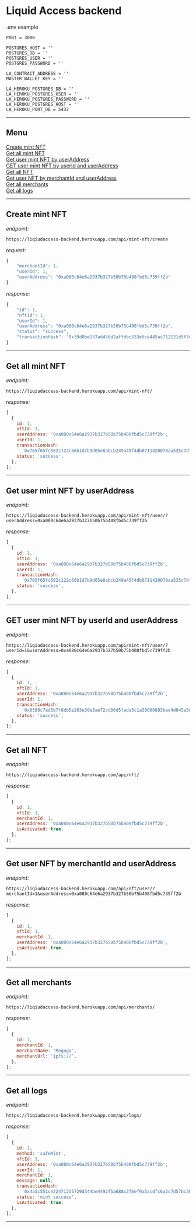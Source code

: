 # Liquid Access backend

.env example

```
PORT = 3000

POSTGRES_HOST = ''
POSTGRES_DB = ''
POSTGRES_USER = ''
POSTGRES_PASSWORD = ''

LA_CONTRACT_ADDRESS = ''
MASTER_WALLET_KEY = ''

LA_HEROKU_POSTGRES_DB = ''
LA_HEROKU_POSTGRES_USER = ''
LA_HEROKU_POSTGRES_PASSWORD = ''
LA_HEROKU_POSTGRES_HOST = ''
LA_HEROKU_PORT_DB = 5432
```

---

## Menu

[Create mint NFT](https://github.com/techbandorg/LA-Backend/#create-mint-nft)\
[Get all mint NFT](https://github.com/techbandorg/LA-Backend/#get-all-mint-nft)\
[Get user mint NFT by userAddress](https://github.com/techbandorg/LA-Backend/#get-user-mint-nft-by-useraddress)\
[GET user mint NFT by userId and userAddress](https://github.com/techbandorg/LA-Backend/#get-user-mint-nft-by-userid-and-useraddress)\
[Get all NFT](https://github.com/techbandorg/LA-Backend/#get-all-nft)\
[Get user NFT by merchantId and userAddress](https://github.com/techbandorg/LA-Backend/#get-user-nft-by-merchantid-and-useraddress)\
[Get all merchants](https://github.com/techbandorg/LA-Backend/#get-all-merchants)\
[Get all logs](https://github.com/techbandorg/LA-Backend/#get-all-logs)

---

## Create mint NFT

_endpoint:_

```
https://liqiudaccess-backend.herokuapp.com/api/mint-nft/create
```

_request:_

```js
{
    "merchantId": 1,
    "userId": 1,
    "userAddress": "0xa080c64e6a2937b327b50b75b408fbd5c739ff2b"
}
```

_response:_

```js
{
    "id": 1,
    "nftId": 1,
    "userId": 1,
    "userAddress": "0xa080c64e6a2937b327b50b75b408fbd5c739ff2b",
    "status": "success",
    "transactionHash": "0x39d8be137ad456d2affdbc533e5ce445ac712121d5f7d7b453634b71e481335f"
}
```

---

## Get all mint NFT

_endpoint:_

```
https://liqiudaccess-backend.herokuapp.com/api/mint-nft/
```

_response:_

```js
[
  {
    id: 1,
    nftId: 1,
    userAddress: '0xa080c64e6a2937b327b50b75b408fbd5c739ff2b',
    userId: 1,
    transactionHash:
      '0x705f65fc582c122c66b1d7b9d05e8abcb249a45f4db0711420078aa535c7df7f',
    status: 'success',
  },
];
```

---

## Get user mint NFT by userAddress

_endpoint:_

```
https://liqiudaccess-backend.herokuapp.com/api/mint-nft/user/?userAddress=0xa080c64e6a2937b327b50b75b408fbd5c739ff2b
```

_response:_

```js
[
  {
    id: 1,
    nftId: 1,
    userAddress: '0xa080c64e6a2937b327b50b75b408fbd5c739ff2b',
    userId: 1,
    transactionHash:
      '0x705f65fc582c122c66b1d7b9d05e8abcb249a45f4db0711420078aa535c7df7f',
    status: 'success',
  },
];
```

---

## GET user mint NFT by userId and userAddress

_endpoint:_

```
https://liqiudaccess-backend.herokuapp.com/api/mint-nft/user/?userId=1&userAddress=0xa080c64e6a2937b327b50b75b408fbd5c739ff2b
```

_response:_

```js
[
  {
    id: 1,
    nftId: 1,
    userAddress: '0xa080c64e6a2937b327b50b75b408fbd5c739ff2b',
    userId: 1,
    transactionHash:
      '0x0386c7ed5b7f8db5e263e30e3ae72cd80d5fada5c1a50000883bed4d845a5d1e',
    status: 'success',
  },
];
```

---

## Get all NFT

_endpoint:_

```
https://liqiudaccess-backend.herokuapp.com/api/nft/
```

_response:_

```js
[
  {
    id: 1,
    nftId: 1,
    merchantId: 1,
    userAddress: '0xa080c64e6a2937b327b50b75b408fbd5c739ff2b',
    isActivated: true,
  },
];
```

---

## Get user NFT by merchantId and userAddress

_endpoint:_

```
https://liqiudaccess-backend.herokuapp.com/api/nft/user/?merchantId=1&userAddress=0xa080c64e6a2937b327b50b75b408fbd5c739ff2b
```

_response:_

```js
[
  {
    id: 1,
    nftId: 1,
    merchantId: 1,
    userAddress: '0xa080c64e6a2937b327b50b75b408fbd5c739ff2b',
    isActivated: true,
  },
];
```

---

## Get all merchants

_endpoint:_

```
https://liqiudaccess-backend.herokuapp.com/api/merchants/
```

_response:_

```js
[
  {
    id: 1,
    merchantId: 1,
    merchantName: 'Megogo',
    merchantUrl: 'ipfs://',
  },
];
```

---

## Get all logs

_endpoint:_

```
https://liqiudaccess-backend.herokuapp.com/api/logs/
```

_response:_

```js
[
  {
    id: 1,
    method: 'safeMint',
    nftId: 1,
    userAddress: '0xa080c64e6a2937b327b50b75b408fbd5c739ff2b',
    userId: 1,
    merchantId: 1,
    message: null,
    transactionHash:
      '0x4a5c551ce224712d5729d344be4492f5a688c2f6ef9a5acdfc6a2c7d57bc3060',
    status: 'mint success',
    isActivated: true,
  },
];
```

---
